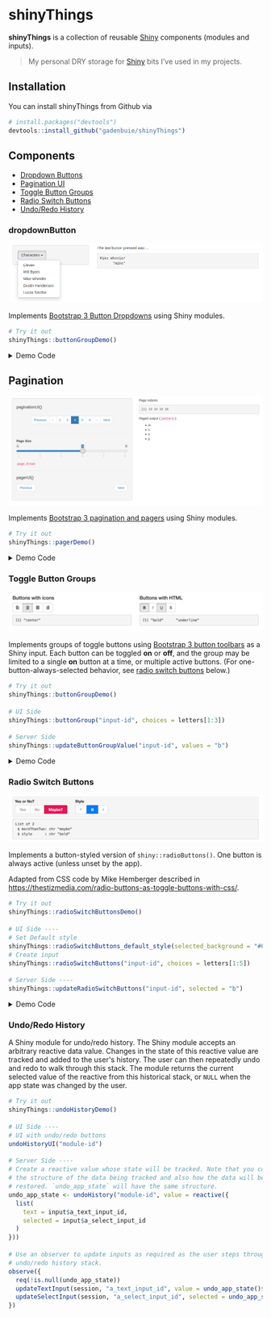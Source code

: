 
<!-- README.md is generated from README.Rmd. Please edit that file -->

# shinyThings

**shinyThings** is a collection of reusable
[Shiny](https://shiny.rstudio.com) components (modules and inputs).

> My personal DRY storage for [Shiny](https://shiny.rstudio.com) bits
> I’ve used in my projects.

## Installation

You can install shinyThings from Github via

``` r
# install.packages("devtools")
devtools::install_github("gadenbuie/shinyThings")
```

## Components

- [Dropdown Buttons](#dropdownbutton)
- [Pagination UI](#pagination)
- [Toggle Button Groups](#toggle-button-groups)
- [Radio Switch Buttons](#radio-switch-buttons)
- [Undo/Redo History](#undoredo-history)

### dropdownButton

![](man/figures/README-dropdownButton-example.png)

Implements [Bootstrap 3 Button
Dropdowns](https://getbootstrap.com/docs/3.3/components/#btn-dropdowns)
using Shiny modules.

``` r
# Try it out
shinyThings::buttonGroupDemo()
```

<details>

<summary>Demo Code</summary>

``` r
button_options <- c(
  "Eleven" = "eleven",
  "Will Byers" = "will",
  "Mike Wheeler" = "mike",
  "Dustin Henderson" = "dustin",
  "Lucas Sinclair" = "lucas"
)

ui <- fluidPage(
  titlePanel("shinyThings Dropdown Button"),
  sidebarLayout(
    sidebarPanel(
      shinyThings::dropdownButtonUI(
        id = "dropdown",
        options = button_options,
        label = "Characters"
      )
    ),
    mainPanel(
      tags$p("The last button pressed was ..."),
      verbatimTextOutput("chosen")
    )
  )
)

server <- function(input, output) {
  last_clicked <- shinyThings::dropdownButton("dropdown", button_options)
  output$chosen <- renderPrint({ last_clicked() })
}
```

</details>

## Pagination

![](man/figures/README-pager-example.png)

Implements [Bootstrap 3 pagination and
pagers](https://getbootstrap.com/docs/3.3/components/#pagination) using
Shiny modules.

``` r
# Try it out
shinyThings::pagerDemo()
```

<details>

<summary>Demo Code</summary>

``` r
ui <- fluidPage(
  titlePanel("shinyThings Pagination"),
  sidebarLayout(
    sidebarPanel(
      width = 6,
      
      tags$h4("paginationUI()"),
      shinyThings::paginationUI("pager", width = 12, offset = 0, class = "text-center"),
      tags$hr(),
      
      sliderInput("page_break", "Page Size", min = 1, max = 6, step = 1, value = 3),
      helpText(tags$code("page_break")),
      tags$hr(),
      
      tags$h4("pagerUI()"),
      shinyThings::pagerUI("pager", centered = FALSE)
    ),
    mainPanel(
      width = 6,
      
      tags$p("Page indices:"),
      verbatimTextOutput("page_indices"),
      
      tags$p(HTML("Paged output (<code>letters</code>):")),
      uiOutput("paged_output")
    )
  )
)

server <- function(input, output) {
  ## page_break and n_items can be reactive or fixed values
  # page_break <- 4
  # n_items <- length(letters)
  n_items <- reactiveVal(length(letters))
  page_break <- reactive({input$page_break})

  page_indices <- shinyThings::pager("pager", n_items, page_break)

  output$page_indices <- renderPrint({
    page_indices()
  })

  output$paged_output <- renderUI({
    tags$ul(
      lapply(letters[page_indices()], tags$li)
    )
  })
}
```

</details>

### Toggle Button Groups

![](man/figures/README-buttonGroup-example.png)

Implements groups of toggle buttons using [Bootstrap 3 button
toolbars](https://getbootstrap.com/docs/3.3/components/#btn-groups) as a
Shiny input. Each button can be toggled **on** or **off**, and the group
may be limited to a single **on** button at a time, or multiple active
buttons. (For one-button-always-selected behavior, see [radio switch
buttons](#radio-switch-buttons) below.)

``` r
# Try it out
shinyThings::buttonGroupDemo()

# UI Side
shinyThings::buttonGroup("input-id", choices = letters[1:3])

# Server Side
shinyThings::updateButtonGroupValue("input-id", values = "b")
```

<details>

<summary>Demo Code</summary>

``` r
library(shiny)

ui <- fluidPage(
  titlePanel("shinyThings Toggle Button Groups"),
  fluidRow(
    column(
      width = 6,
      tags$h4("Buttons with icons"),
      shinyThings::buttonGroup(
        inputId = "button_icon",
        choices = c("left", "center", "justify", "right"),
        btn_icon = paste0("align-", c("left", "center", "justify", "right")),
        multiple = FALSE
      ),
      tags$p(),
      verbatimTextOutput("chosen_icon")
    ),
    column(
      width = 6,
      tags$h4("Buttons with HTML"),
      shinyThings::buttonGroup(
        inputId = "button_html",
        choices = c("bold", "italic", "underline", "strikethrough"),
        choice_labels = list(
          HTML("<strong>B</strong>"),
          HTML("<i>I</i>"),
          HTML("<span style='text-decoration: underline'>U</span>"),
          HTML("<del>S</del>")
        ),
        multiple = TRUE
      ),
      tags$p(),
      verbatimTextOutput("chosen_html")
    )
  )
)

server <- function(input, output, session) {
  output$chosen_icon <- renderPrint(input$button_icon)
  output$chosen_html <- renderPrint(input$button_html)
}

shinyApp(ui, server)
```

</details>

### Radio Switch Buttons

![](man/figures/README-radioSwitchButtons-example.png)

Implements a button-styled version of `shiny::radioButtons()`. One
button is always active (unless unset by the app).

Adapted from CSS code by Mike Hemberger described in
<https://thestizmedia.com/radio-buttons-as-toggle-buttons-with-css/>.

``` r
# Try it out
shinyThings::radioSwitchButtonsDemo()

# UI Side ----
# Set Default style
shinyThings::radioSwitchButtons_default_style(selected_background = "#00589a")
# Create input
shinyThings::radioSwitchButtons("input-id", choices = letters[1:5])

# Server Side ----
shinyThings::updateRadioSwitchButtons("input-id", selected = "b")
```

<details>

<summary>Demo Code</summary>

``` r
library(shiny)
library(shinyThings)

ui <- fluidPage(
  inputPanel(
    radioSwitchButtons(
      inputId = "other",
      label = "Yes or No?",
      choices = c("Yes" = "yes", "No" = "no", "Maybe?" = "maybe"),
      selected_background = "#eb1455"
    ),

    radioSwitchButtons(
      inputId = "small",
      label = "Style",
      choices = c("plain", "bold", "italic"),
      choice_labels = list(
        tags$span(style = "font-weight: normal", "P"),
        tags$strong("B"),
        tags$em("I")
      )
    )
  ),
  verbatimTextOutput("values")
)

server <- function(input, output, session) {
  output$values <- renderPrint({
    str(list(
      moreThanTwo = input$other,
      style       = input$small
    ))
  })
}

shinyApp(ui, server)
```

</details>

### Undo/Redo History

A Shiny module for undo/redo history. 
The Shiny module accepts an arbitrary reactive data value. 
Changes in the state of this reactive value are tracked and added to the user's history. 
The user can then repeatedly undo and redo to walk through this stack. 
The module returns the current selected value of the reactive from this historical stack, 
or `NULL` when the app state was changed by the user.

``` r
# Try it out
shinyThings::undoHistoryDemo()

# UI Side ----
# UI with undo/redo buttons
undoHistoryUI("module-id")

# Server Side ----
# Create a reactive value whose state will be tracked. Note that you control 
# the structure of the data being tracked and also how the data will be 
# restored. `undo_app_state` will have the same structure.
undo_app_state <- undoHistory("module-id", value = reactive({
  list(
    text = input$a_text_input_id,
    selected = input$a_select_input_id
  )
}))

# Use an observer to update inputs as required as the user steps through the
# undo/redo history stack.
observe({
  req(!is.null(undo_app_state))
  updateTextInput(session, "a_text_input_id", value = undo_app_state()$text)
  updateSelectInput(session, "a_select_input_id", selected = undo_app_state()$selected)
})
```
